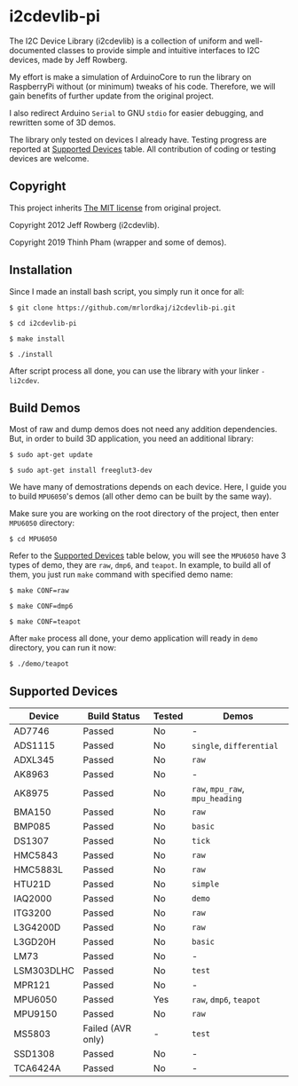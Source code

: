 # i2cdevlib-pi

The I2C Device Library (i2cdevlib) is a collection of uniform and well-documented classes to provide simple
and intuitive interfaces to I2C devices, made by Jeff Rowberg.

My effort is make a simulation of ArduinoCore to run the library on RaspberryPi without (or minimum) tweaks of his code.
Therefore, we will gain benefits of further update from the original project.

I also redirect Arduino `Serial` to GNU `stdio` for easier debugging, and rewritten some of 3D demos.

The library only tested on devices I already have. Testing progress are reported at [Supported Devices](#supported-devices) table.
All contribution of coding or testing devices are welcome.

## Copyright

This project inherits [The MIT license](LICENSE) from original project.

Copyright 2012 Jeff Rowberg (i2cdevlib).

Copyright 2019 Thinh Pham (wrapper and some of demos).

## Installation

Since I made an install bash script, you simply run it once for all:
```
$ git clone https://github.com/mrlordkaj/i2cdevlib-pi.git

$ cd i2cdevlib-pi

$ make install

$ ./install
```
After script process all done, you can use the library with your linker `-li2cdev`.

## Build Demos

Most of raw and dump demos does not need any addition dependencies. But, in order to build 3D application, you need an additional library:
```
$ sudo apt-get update

$ sudo apt-get install freeglut3-dev
```

We have many of demostrations depends on each device. Here, I guide you to build `MPU6050`'s demos (all other demo can be built by the same way).

Make sure you are working on the root directory of the project, then enter `MPU6050` directory:
```
$ cd MPU6050
```

Refer to the [Supported Devices](#supported-devices) table below, you will see the `MPU6050` have 3 types of demo, they are `raw`, `dmp6`, and `teapot`. In example, to build all of them, you just run `make` command with specified demo name:
```
$ make CONF=raw

$ make CONF=dmp6

$ make CONF=teapot
```

After `make` process all done, your demo application will ready in `demo` directory, you can run it now:
```
$ ./demo/teapot
```

## Supported Devices

| Device | Build Status | Tested | Demos |
| --- | --- | --- | --- |
| AD7746 | Passed | No | - |
| ADS1115 | Passed | No | `single`, `differential` |
| ADXL345 | Passed | No | `raw` |
| AK8963 | Passed | No | - |
| AK8975 | Passed | No | `raw`, `mpu_raw`, `mpu_heading` |
| BMA150 | Passed | No | `raw` |
| BMP085 | Passed | No | `basic` |
| DS1307 | Passed | No | `tick` |
| HMC5843 | Passed | No | `raw` |
| HMC5883L | Passed | No | `raw` |
| HTU21D | Passed | No | `simple` |
| IAQ2000 | Passed | No | `demo` |
| ITG3200 | Passed | No | `raw` |
| L3G4200D | Passed | No | `raw` |
| L3GD20H | Passed | No | `basic` |
| LM73 | Passed | No | - |
| LSM303DLHC | Passed | No | `test` |
| MPR121 | Passed | No | - |
| MPU6050 | Passed | Yes | `raw`, `dmp6`, `teapot` |
| MPU9150 | Passed | No | `raw` |
| MS5803 | Failed (AVR only) | - | `test` |
| SSD1308 | Passed | No | - |
| TCA6424A | Passed | No | - |
